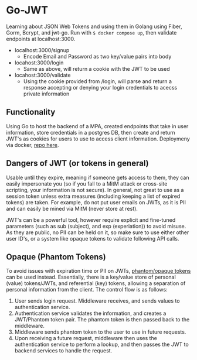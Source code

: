 # Go-JWT

Learning about JSON Web Tokens and using them in Golang using Fiber, Gorm, Bcrypt, and jwt-go. Run with `$ docker compose up`, then validate endpoints at localhost:3000.

- localhost:3000/signup
  - Encode Email and Password as two key/value pairs into body
- locahost:3000/login
  - Same as above, will return a cookie with the JWT to be used
- locahost:3000/validate
  - Using the cookie provided from /login, will parse and return a response accepting or denying your login credentials to acecss private information

## Functionality

Using Go to host the backend of a MPA, created endpoints that take in user information, store credentials in a postgres DB, then create and return JWT's as cookies for users to use to access client information. Deploymeny via docker, [repo here](https://hub.docker.com/r/cglavin50/go-jwt).

## Dangers of JWT (or tokens in general)

Usable until they expire, meaning if someone gets access to them, they can easily impersonate you (so if you fall to a MitM attack or cross-site scripting, your information is not secure). In general, not great to use as a session token unless extra measures (including keeping a list of expired tokens) are taken. For example, do not put user emails on JWTs, as it is PII and can easily be mined via MitM (never store at rest).

JWT's can be a powerful tool, however require explicit and fine-tuned parameters (such as sub (subject), and exp (experiation)) to avoid misuse. As they are public, no PII can be held on it, so make sure to use either other user ID's, or a system like opaque tokens to validate following API calls.

## Opaque (Phantom Tokens)

To avoid issues with expiration time or PII on JWTs, [phantom/opaque tokens](https://curity.io/resources/learn/phantom-token-pattern/) can be used instead. Essentially, there is a key/value store of personal (value) tokens/JWTs, and referential (key) tokens, allowing a separation of personal information from the client. The control flow is as follows:

1. User sends login request. Middleware receives, and sends values to authentication service.
2. Authentication service validates the information, and creates a JWT/Phantom token pair. The phantom token is then passed back to the middleware.
3. Middleware sends phantom token to the user to use in future requests.
4. Upon receiving a future request, middleware then uses the authentication service to perform a lookup, and then passes the JWT to backend services to handle the request.